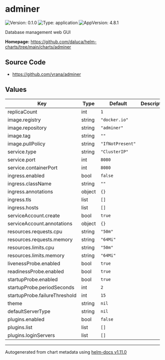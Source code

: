 # adminer

![Version: 0.1.0](https://img.shields.io/badge/Version-0.1.0-informational?style=flat-square) ![Type: application](https://img.shields.io/badge/Type-application-informational?style=flat-square) ![AppVersion: 4.8.1](https://img.shields.io/badge/AppVersion-4.8.1-informational?style=flat-square)

Database management web GUI

**Homepage:** <https://github.com/daluca/helm-charts/tree/main/charts/adminer>

## Source Code

* <https://github.com/vrana/adminer>

## Values

| Key | Type | Default | Description |
|-----|------|---------|-------------|
| replicaCount | int | `1` |  |
| image.registry | string | `"docker.io"` |  |
| image.repository | string | `"adminer"` |  |
| image.tag | string | `""` |  |
| image.pullPolicy | string | `"IfNotPresent"` |  |
| service.type | string | `"ClusterIP"` |  |
| service.port | int | `8080` |  |
| service.containerPort | int | `8080` |  |
| ingress.enabled | bool | `false` |  |
| ingress.className | string | `""` |  |
| ingress.annotations | object | `{}` |  |
| ingress.tls | list | `[]` |  |
| ingress.hosts | list | `[]` |  |
| serviceAccount.create | bool | `true` |  |
| serviceAccount.annotations | object | `{}` |  |
| resources.requests.cpu | string | `"50m"` |  |
| resources.requests.memory | string | `"64Mi"` |  |
| resources.limits.cpu | string | `"50m"` |  |
| resources.limits.memory | string | `"64Mi"` |  |
| livenessProbe.enabled | bool | `true` |  |
| readinessProbe.enabled | bool | `true` |  |
| startupProbe.enabled | bool | `true` |  |
| startupProbe.periodSeconds | int | `2` |  |
| startupProbe.failureThreshold | int | `15` |  |
| theme | string | `nil` |  |
| defaultServerType | string | `nil` |  |
| plugins.enabled | bool | `false` |  |
| plugins.list | list | `[]` |  |
| plugins.loginServers | list | `[]` |  |

----------------------------------------------
Autogenerated from chart metadata using [helm-docs v1.11.0](https://github.com/norwoodj/helm-docs/releases/v1.11.0)
